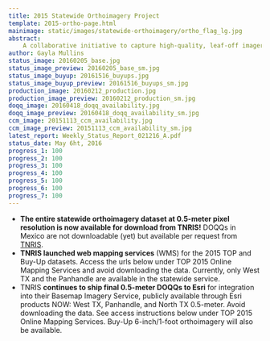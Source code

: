 ```yaml
---
title: 2015 Statewide Orthoimagery Project
template: 2015-ortho-page.html
mainimage: static/images/statewide-orthoimagery/ortho_flag_lg.jpg
abstract:
    A collaborative initiative to capture high-quality, leaf-off imagery for the entire state, slated for public release in Spring 2016.
author: Gayla Mullins
status_image: 20160205_base.jpg
status_image_preview: 20160205_base_sm.jpg
status_image_buyup: 20161516_buyups.jpg
status_image_buyup_preview: 20161516_buyups_sm.jpg
production_image: 20160212_production.jpg
production_image_preview: 20160212_production_sm.jpg
doqq_image: 20160418_doqq_availability.jpg
doqq_image_preview: 20160418_doqq_availability_sm.jpg
ccm_image: 20151113_ccm_availability.jpg
ccm_image_preview: 20151113_ccm_availability_sm.jpg
latest_report: Weekly_Status_Report_021216_A.pdf
status_date: May 6ht, 2016
progress_1: 100
progress_2: 100
progress_3: 100
progress_4: 100
progress_5: 100
progress_6: 100
progress_7: 100
---
```


- **The entire statewide orthoimagery dataset at 0.5-meter pixel resolution is now available for download from TNRIS!** DOQQs in Mexico are not downloadable (yet) but available per request from [TNRIS](https://tnris.org/contact/).
- **TNRIS launched web mapping services** (WMS) for the 2015 TOP and Buy-Up datasets. Access the urls below under TOP 2015 Online Mapping Services and avoid downloading the data. Currently, only West TX and the Panhandle are available in the statewide service.
- TNRIS **continues to ship final 0.5-meter DOQQs to Esri** for integration into their Basemap Imagery Service, publicly available through Esri products NOW: West TX, Panhandle, and North TX 0.5-meter. Avoid downloading the data. See access instructions below under TOP 2015 Online Mapping Services. Buy-Up 6-inch/1-foot orthoimagery will also be available. 
